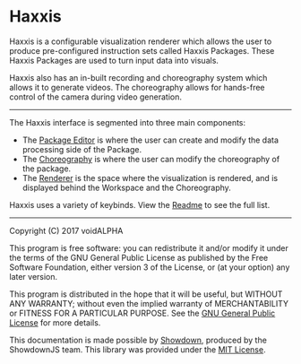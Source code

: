 # Haxxis

Haxxis is a configurable visualization renderer which allows the user to produce pre-configured instruction sets called Haxxis Packages.  These Haxxis Packages are used to turn input data into visuals.

Haxxis also has an in-built recording and choreography system which allows it to generate videos.  The choreography allows for hands-free control of the camera during video generation.

***

The Haxxis interface is segmented into three main components:
- The [Package Editor](#Basics/Manipulating%20the%20Package%20Editor.md) is where the user can create and modify the data processing side of the Package.
- The [Choreography](#Basics/Using%20the%20Choreography.md) is where the user can modify the choreography of the package.
- The [Renderer](#Basics/Manipulating%20the%20Renderer.md) is the space where the visualization is rendered, and is displayed behind the Workspace and the Choreography.

Haxxis uses a variety of keybinds.  View the [Readme](#includedreadme.md) to see the full list.

***

Copyright (C) 2017  voidALPHA

This program is free software: you can redistribute it and/or modify it under the terms of the GNU General Public License as published by the Free Software Foundation, either version 3 of the License, or (at your option) any later version.

This program is distributed in the hope that it will be useful, but WITHOUT ANY WARRANTY; without even the implied warranty of MERCHANTABILITY or FITNESS FOR A PARTICULAR PURPOSE.  See the [GNU General Public License](#license) for more details.

This documentation is made possible by [Showdown](https://github.com/showdownjs/showdown), produced by the ShowdownJS team.  This library was provided under the [MIT License](https://github.com/showdownjs/showdown/blob/master/license.txt).